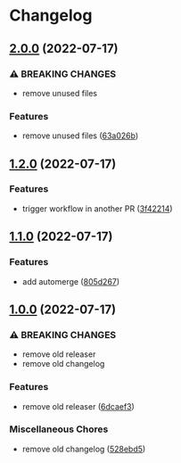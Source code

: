 # Changelog

## [2.0.0](https://github.com/3h4x/movies-organizer/compare/v1.2.0...v2.0.0) (2022-07-17)


### ⚠ BREAKING CHANGES

* remove unused files

### Features

* remove unused files ([63a026b](https://github.com/3h4x/movies-organizer/commit/63a026b9433ac5ffc8411025990000b8dc428778))

## [1.2.0](https://github.com/3h4x/movies-organizer/compare/v1.1.0...v1.2.0) (2022-07-17)


### Features

* trigger workflow in another PR ([3f42214](https://github.com/3h4x/movies-organizer/commit/3f422142d64499fb25e9daa83e2beaa82ad79e2e))

## [1.1.0](https://github.com/3h4x/movies-organizer/compare/v1.0.0...v1.1.0) (2022-07-17)


### Features

* add automerge ([805d267](https://github.com/3h4x/movies-organizer/commit/805d26797ff1d836c44457b7e16248d8d1b3cc14))

## [1.0.0](https://github.com/3h4x/movies-organizer/compare/v0.1.3...v1.0.0) (2022-07-17)


### ⚠ BREAKING CHANGES

* remove old releaser
* remove old changelog

### Features

* remove old releaser ([6dcaef3](https://github.com/3h4x/movies-organizer/commit/6dcaef320dae40237e233bb4db2a8658f818ca5f))


### Miscellaneous Chores

* remove old changelog ([528ebd5](https://github.com/3h4x/movies-organizer/commit/528ebd5afffc82c2feb4d13a6000bdf813d13fe3))
